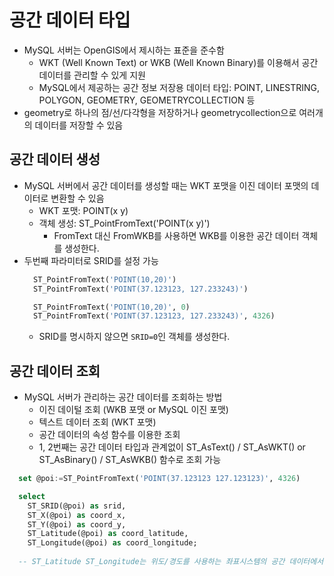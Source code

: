 # 공간 데이터 타입
- MySQL 서버는 OpenGIS에서 제시하는 표준을 준수함
  - WKT (Well Known Text) or WKB (Well Known Binary)를 이용해서 공간 데이터를 관리할 수 있게 지원
  - MySQL에서 제공하는 공간 정보 저장용 데이터 타입: POINT, LINESTRING, POLYGON, GEOMETRY, GEOMETRYCOLLECTION 등
- geometry로 하나의 점/선/다각형을 저장하거나 geometrycollection으로 여러개의 데이터를 저장할 수 있음

## 공간 데이터 생성
- MySQL 서버에서 공간 데이터를 생성할 때는 WKT 포맷을 이진 데이터 포맷의 데이터로 변환할 수 있음
  - WKT 포맷: POINT(x y)
  - 객체 생성: ST_PointFromText('POINT(x y)')
    - FromText 대신 FromWKB를 사용하면 WKB를 이용한 공간 데이터 객체를 생성한다.
- 두번째 파라미터로 SRID를 설정 가능
  ```sql
    ST_PointFromText('POINT(10,20)')
    ST_PointFromText('POINT(37.123123, 127.233243)')

    ST_PointFromText('POINT(10,20)', 0)
    ST_PointFromText('POINT(37.123123, 127.233243)', 4326)
  ```
  - SRID를 명시하지 않으면 `SRID=0`인 객체를 생성한다.

## 공간 데이터 조회
- MySQL 서버가 관리하는 공간 데이터를 조회하는 방법
  - 이진 데이털 조회 (WKB 포맷 or MySQL 이진 포맷)
  - 텍스트 데이터 조회 (WKT 포맷)
  - 공간 데이터의 속성 함수를 이용한 조회
  - 1, 2번째는 공간 데이터 타입과 관계없이 ST_AsText() / ST_AsWKT() or ST_AsBinary() / ST_AsWKB() 함수로 조회 가능

```sql
  set @poi:=ST_PointFromText('POINT(37.123123 127.123123)', 4326)

  select
    ST_SRID(@poi) as srid,
    ST_X(@poi) as coord_x,
    ST_Y(@poi) as coord_y,
    ST_Latitude(@poi) as coord_latitude,
    ST_Longitude(@poi) as coord_longitude;
  
  -- ST_Latitude ST_Longitude는 위도/경도를 사용하는 좌표시스템의 공간 데이터에서만 사용 가능
```
